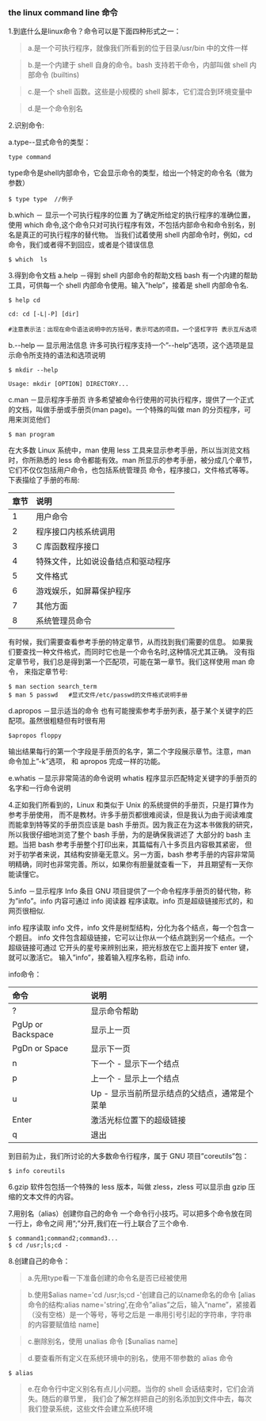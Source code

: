 ### the linux command line 命令

1.到底什么是linux命令？命令可以是下面四种形式之一：
>a.是一个可执行程序，就像我们所看到的位于目录/usr/bin 中的文件一样

>b.是一个内建于 shell 自身的命令。bash 支持若干命令，内部叫做 shell 内部命令 (builtins)

>c.是一个 shell 函数。这些是小规模的 shell 脚本，它们混合到环境变量中

>d.是一个命令别名

2.识别命令:

a.type--显式命令的类型： 
 
``` shell
type command
```
type命令是shell内部命令，它会显示命令的类型，给出一个特定的命令名（做为参数）
``` shell
$ type type  //例子
```
b.which － 显示一个可执行程序的位置
为了确定所给定的执行程序的准确位置，使用 which 命令,这个命令只对可执行程序有效，不包括内部命令和命令别名，别名是真正的可执行程序的替代物。 当我们试着使用 shell 内部命令时，例如，cd 命令，我们或者得不到回应，或者是个错误信息
``` shell
$ which  ls
```
3.得到命令文档
a.help －得到 shell 内部命令的帮助文档
bash 有一个内建的帮助工具，可供每一个 shell 内部命令使用。输入”help”，接着是 shell 内部命令名.
``` shell
$ help cd

cd: cd [-L|-P] [dir]

#注意表示法：出现在命令语法说明中的方括号，表示可选的项目。一个竖杠字符 表示互斥选项
```

b.--help — 显示用法信息
许多可执行程序支持一个”--help”选项，这个选项是显示命令所支持的语法和选项说明
``` shell
$ mkdir --help

Usage: mkdir [OPTION] DIRECTORY...
```


c.man －显示程序手册页
许多希望被命令行使用的可执行程序，提供了一个正式的文档，叫做手册或手册页(man page)。一个特殊的叫做 man 的分页程序，可用来浏览他们
``` shell
$ man program
```
在大多数 Linux 系统中，man 使用 less 工具来显示参考手册，所以当浏览文档时，你所熟悉的 less 命令都能有效。man 所显示的参考手册，被分成几个章节，它们不仅仅包括用户命令，也包括系统管理员 命令，程序接口，文件格式等等。下表描绘了手册的布局:

| 章节 |  说明  |
|:-----|:-------|
|1 | 用户命令 |
|2 | 程序接口内核系统调用 |
|3 | C 库函数程序接口 |
|4 | 特殊文件，比如说设备结点和驱动程序 |
|5 | 文件格式 |
|6 |游戏娱乐，如屏幕保护程序 |
|7 |其他方面 |
|8 |系统管理员命令 |

有时候，我们需要查看参考手册的特定章节，从而找到我们需要的信息。 如果我们要查找一种文件格式，而同时它也是一个命令名时,这种情况尤其正确。 没有指定章节号，我们总是得到第一个匹配项，可能在第一章节。我们这样使用 man 命令， 来指定章节号:
``` shell
$ man section search_term
$ man 5 passwd   #显式文件/etc/passwd的文件格式说明手册
```
d.apropos －显示适当的命令
也有可能搜索参考手册列表，基于某个关键字的匹配项。虽然很粗糙但有时很有用
``` shell
$apropos floppy
``` 
输出结果每行的第一个字段是手册页的名字，第二个字段展示章节。注意，man 命令加上”-k”选项， 和 apropos 完成一样的功能。

e.whatis －显示非常简洁的命令说明
whatis 程序显示匹配特定关键字的手册页的名字和一行命令说明

4.正如我们所看到的，Linux 和类似于 Unix 的系统提供的手册页，只是打算作为参考手册使用， 而不是教材。许多手册页都很难阅读，但是我认为由于阅读难度而能拿到特等奖的手册页应该是 bash 手册页。因为我正在为这本书做我的研究，所以我很仔细地浏览了整个 bash 手册，为的是确保我讲述了 大部分的 bash 主题。当把 bash 参考手册整个打印出来，其篇幅有八十多页且内容极其紧密， 但对于初学者来说，其结构安排毫无意义。另一方面，bash 参考手册的内容非常简明精确，同时也非常完善。所以，如果你有胆量就查看一下， 并且期望有一天你能读懂它。

5.info －显示程序 Info 条目
GNU 项目提供了一个命令程序手册页的替代物，称为”info”。info 内容可通过 info 阅读器 程序读取。info 页是超级链接形式的，和网页很相似.

info 程序读取 info 文件，info 文件是树型结构，分化为各个结点，每一个包含一个题目。 info 文件包含超级链接，它可以让你从一个结点跳到另一个结点。一个超级链接可通过 它开头的星号来辨别出来，把光标放在它上面并按下 enter 键，就可以激活它。
输入”info”，接着输入程序名称，启动 info.

info命令：

| 命令  | 说明  |
| :----- | :-------|
| ?  |显示命令帮助 |
|PgUp or Backspace | 显示上一页 |
|PgDn or Space | 显示下一页 |
| n   |下一个 - 显示下一个结点 |
|p | 上一个 - 显示上一个结点 |
| u  |Up - 显示当前所显示结点的父结点，通常是个菜单 |
|Enter | 激活光标位置下的超级链接 |
| q  | 退出  |

到目前为止，我们所讨论的大多数命令行程序，属于 GNU 项目”coreutils”包：
``` shell
$ info coreutils
```

6.gzip 软件包包括一个特殊的 less 版本，叫做 zless，zless 可以显示由 gzip 压缩的文本文件的内容。

7.用别名（alias）创建你自己的命令
一个命令行小技巧。可以把多个命令放在同一行上，命令之间 用”;”分开,我们在一行上联合了三个命令.
``` shell
$ command1;command2;command3...
$ cd /usr;ls;cd -
```

8.创建自己的命令：

>a.先用type看一下准备创建的命令名是否已经被使用

>b.使用$alias name='cd /usr;ls;cd -'创建自己的以name命名的命令
[alias 命令的结构:alias name='string',在命令”alias”之后，输入“name”，紧接着（没有空格）是一个等号，等号之后是 一串用引号引起的字符串，字符串的内容要赋值给 name]

>c.删除别名，使用 unalias 命令 [$unalias name]

>d.要查看所有定义在系统环境中的别名，使用不带参数的 alias 命令

``` shell
$ alias
```

>e.在命令行中定义别名有点儿小问题。当你的 shell 会话结束时，它们会消失。随后的章节里， 我们会了解怎样把自己的别名添加到文件中去，每次我们登录系统，这些文件会建立系统环境